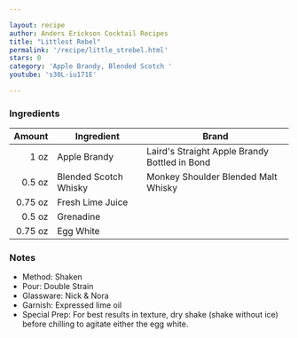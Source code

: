 ```yaml
---

layout: recipe
author: Anders Erickson Cocktail Recipes
title: "Littlest Rebel"
permalink: '/recipe/little_strebel.html'
stars: 0
category: 'Apple Brandy, Blended Scotch '
youtube: 's30L-iu171E'

---
```


### Ingredients

| Amount  | Ingredient               | Brand                                         |
| ------: | --------------------- | --------------------------------------------- |
|    1 oz | Apple Brandy          | Laird's Straight Apple Brandy Bottled in Bond |
|  0.5 oz | Blended Scotch Whisky | Monkey Shoulder Blended Malt Whisky           |
| 0.75 oz | Fresh Lime Juice      |
|  0.5 oz | Grenadine             |
| 0.75 oz | Egg White             |

### Notes

- Method: Shaken
- Pour: Double Strain
- Glassware: Nick & Nora
- Garnish: Expressed lime oil
- Special Prep: For best results in texture, dry shake (shake without ice) before chilling to agitate either the egg white.

